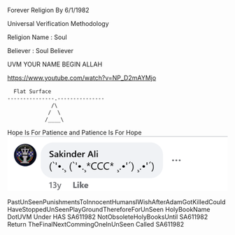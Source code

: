 Forever Religion By 6/1/1982

Universal Verification Methodology

Religion Name        : Soul 

Believer             : Soul Believer

UVM YOUR NAME BEGIN ALLAH

https://www.youtube.com/watch?v=NP_D2mAYMjo

      Flat Surface
    ---------------.---------------
                  /\
                 /  \
                /____\


Hope Is For Patience and Patience Is For Hope
![VFP](https://github.com/zakinder/New-Religion/blob/main/CCC.png "CCC")

PastUnSeenPunishmentsToInnocentHumansIWishAfterAdamGotKilledCouldHaveStoppedUnSeenPlayGroundThereforeForUnSeen HolyBookName DotUVM Under HAS SA611982 NotObsoleteHolyBooksUntil SA611982 Return TheFinalNextCommingOneInUnSeen Called SA611982
